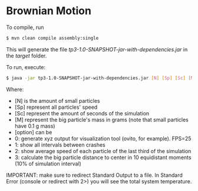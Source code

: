 # Brownian Motion

To compile, run

```bash
$ mvn clean compile assembly:single
```

This will generate the file *tp3-1.0-SNAPSHOT-jar-with-dependencies.jar* in the *target* folder.

To run, execute:

```bash
$ java -jar tp3-1.0-SNAPSHOT-jar-with-dependencies.jar [N] [Sp] [Sc] [M] [option]
```

Where:
* [N] is the amount of small particles
* [Sp] represent all particles' speed
* [Sc] represent the amount of seconds of the simulation
* [M] represent the big particle's mass in grams (note that small particles have 0.1 g mass)
* [option] can be
 * 0: generate xyz output for visualization tool (ovito, for example). FPS=25
 * 1: show all intervals between crashes
 * 2: show average speed of each particle of the last third of the simulation
 * 3: calculate the big particle distance to center in 10 equidistant moments (10% of simulation interval)

IMPORTANT: make sure to redirect Standard Output to a file. In Standard Error (console or redirect with 2>) you will see the total system temperature.
